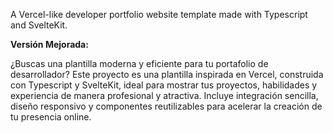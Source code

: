 A Vercel-like developer portfolio website template made with Typescript and SvelteKit.

**Versión Mejorada:**

¿Buscas una plantilla moderna y eficiente para tu portafolio de desarrollador? Este proyecto es una plantilla inspirada en Vercel, construida con Typescript y SvelteKit, ideal para mostrar tus proyectos, habilidades y experiencia de manera profesional y atractiva. Incluye integración sencilla, diseño responsivo y componentes reutilizables para acelerar la creación de tu presencia online.
